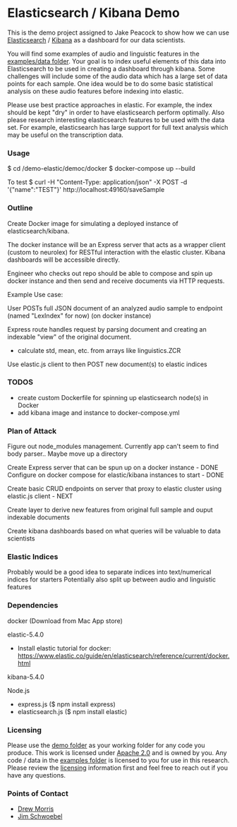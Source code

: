 # Elasticsearch / Kibana Demo

This is the demo project assigned to Jake Peacock to show how we can use [Elasticsearch](https://www.elastic.co/) / [Kibana](https://www.elastic.co/products/kibana) as a dashboard for our data scientists.

You will find some examples of audio and linguistic features in the [examples/data folder](./examples/data). Your goal is to index useful elements of this data into Elasticsearch to be used in creating a dashboard through kibana. Some challenges will include some of the audio data which has a large set of data points for each sample. One idea would be to do some basic statistical analysis on these audio features before indexing into elastic.

Please use best practice approaches in elastic. For example, the index should be kept "dry" in order to have elasticsearch perform optimally. Also please research interesting elasticsearch features to be used with the data set. For example, elasticsearch has large support for full text analysis which may be useful on the transcription data.

### Usage

$ cd /demo-elastic/democ/docker
$ docker-compose up --build

To test
$ curl -H "Content-Type: application/json" -X POST -d '{"name":"TEST"}' http://localhost:49160/saveSample

### Outline

Create Docker image for simulating a deployed instance of elasticsearch/kibana. 

The docker instance will be an Express server that acts as a wrapper client (custom to neurolex) for RESTful interaction
with the elastic cluster. Kibana dashboards will be accessible directly.

Engineer who checks out repo should be able to compose and spin up docker instance and then send and receive documents 
via HTTP requests.

Example Use case:

User POSTs full JSON document of an analyzed audio sample to endpoint (named "LexIndex" for now) (on docker instance)

Express route handles request by parsing document and creating an indexable "view" of the original document.
- calculate std, mean, etc. from arrays like linguistics.ZCR

Use elastic.js client to then POST new document(s) to elastic indices

### TODOS

- create custom Dockerfile for spinning up elasticsearch node(s) in Docker
- add kibana image and instance to docker-compose.yml


### Plan of Attack

Figure out node_modules management. Currently app can't seem to find body parser.. Maybe move up a directory

Create Express server that can be spun up on a docker instance - DONE
Configure on docker compose for elastic/kibana instances to start - DONE

Create basic CRUD endpoints on server that proxy to elastic cluster using elastic.js client - NEXT

Create layer to derive new features from original full sample and ouput indexable documents

Create kibana dashboards based on what queries will be valuable to data scientists 


### Elastic Indices

Probably would be a good idea to separate indices into text/numerical indices for starters
Potentially also split up between audio and linguistic features


### Dependencies

docker (Download from Mac App store)

elastic-5.4.0

- Install elastic tutorial for docker: https://www.elastic.co/guide/en/elasticsearch/reference/current/docker.html

kibana-5.4.0

Node.js
- express.js ($ npm install express)
- elasticsearch.js ($ npm install elastic)



### Licensing

Please use the [demo folder](./demo/) as your working folder for any code you produce. This work is licensed under [Apache 2.0](./demo/LICENSE) and is owned by you. Any code / data in the [examples folder](./examples/) is licensed to you for use in this research. Please review the [licensing](./examples/LICENSE) information first and feel free to reach out if you have any questions.

### Points of Contact
- [Drew Morris](mailto:drew@neurolex.co)
- [Jim Schwoebel](mailto:jim@neurolex.co)
